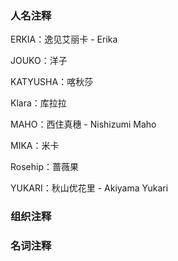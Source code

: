 ### 人名注释

ERKIA：逸见艾丽卡 - Erika

JOUKO：洋子

KATYUSHA：喀秋莎

Klara：库拉拉

MAHO：西住真穗 - Nishizumi Maho

MIKA：米卡

Rosehip：蔷薇果

YUKARI：秋山优花里 - Akiyama Yukari

### 组织注释

### 名词注释

